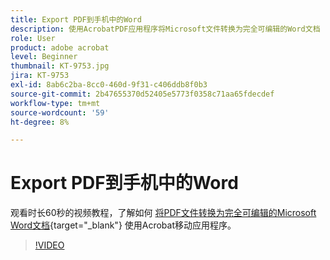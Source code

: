 ```yaml
---
title: Export PDF到手机中的Word
description: 使用AcrobatPDF应用程序将Microsoft文件转换为完全可编辑的Word文档
role: User
product: adobe acrobat
level: Beginner
thumbnail: KT-9753.jpg
jira: KT-9753
exl-id: 8ab6c2ba-8cc0-460d-9f31-c406ddb8f0b3
source-git-commit: 2b47655370d52405e5773f0358c71aa65fdecdef
workflow-type: tm+mt
source-wordcount: '59'
ht-degree: 8%

---
```


# Export PDF到手机中的Word

观看时长60秒的视频教程，了解如何 [将PDF文件转换为完全可编辑的Microsoft Word文档](https://www.adobe.com/acrobat/online/pdf-to-word.html){target="_blank"} 使用Acrobat移动应用程序。

>[!VIDEO](https://video.tv.adobe.com/v/340214?quality=12&learn=on&hidetitle=true)
